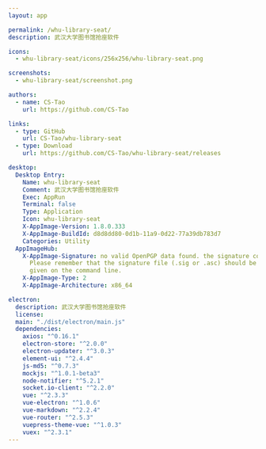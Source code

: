 ```yaml
---
layout: app

permalink: /whu-library-seat/
description: 武汉大学图书馆抢座软件

icons:
  - whu-library-seat/icons/256x256/whu-library-seat.png

screenshots:
  - whu-library-seat/screenshot.png

authors:
  - name: CS-Tao
    url: https://github.com/CS-Tao

links:
  - type: GitHub
    url: CS-Tao/whu-library-seat
  - type: Download
    url: https://github.com/CS-Tao/whu-library-seat/releases

desktop:
  Desktop Entry:
    Name: whu-library-seat
    Comment: 武汉大学图书馆抢座软件
    Exec: AppRun
    Terminal: false
    Type: Application
    Icon: whu-library-seat
    X-AppImage-Version: 1.8.0.333
    X-AppImage-BuildId: d8d8dd80-0d1b-11a9-0d22-77a39db783d7
    Categories: Utility
  AppImageHub:
    X-AppImage-Signature: no valid OpenPGP data found. the signature could not be verified.
      Please remember that the signature file (.sig or .asc) should be the first file
      given on the command line.
    X-AppImage-Type: 2
    X-AppImage-Architecture: x86_64

electron:
  description: 武汉大学图书馆抢座软件
  license: 
  main: "./dist/electron/main.js"
  dependencies:
    axios: "^0.16.1"
    electron-store: "^2.0.0"
    electron-updater: "^3.0.3"
    element-ui: "^2.4.4"
    js-md5: "^0.7.3"
    mockjs: "^1.0.1-beta3"
    node-notifier: "^5.2.1"
    socket.io-client: "^2.2.0"
    vue: "^2.3.3"
    vue-electron: "^1.0.6"
    vue-markdown: "^2.2.4"
    vue-router: "^2.5.3"
    vuepress-theme-vue: "^1.0.3"
    vuex: "^2.3.1"
---
```

